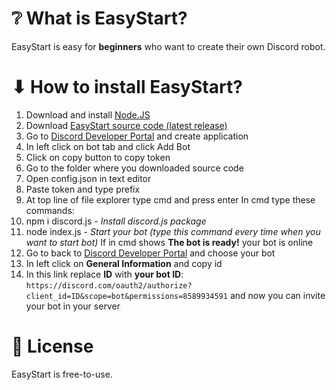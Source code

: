 # ❔ What is EasyStart?
EasyStart is easy for **beginners** who want to create their own Discord robot.
# ⬇ How to install EasyStart?
1. Download and install [Node.JS](https://nodejs.org/en/download/)
2. Download [EasyStart source code (latest release)](https://github.com/daneeskripter/EasyStart/releases)
3. Go to [Discord Developer Portal](https://discord.com/developers) and create application
4. In left click on bot tab and click Add Bot
5. Click on copy button to copy token
6. Go to the folder where you downloaded source code
7. Open config.json in text editor
8. Paste token and type prefix
9. At top line of file explorer type cmd and press enter
In cmd type these commands: 
10. npm i discord.js - *Install discord.js package*
11. node index.js - *Start your bot (type this command every time when you want to start bot)*
If in cmd shows **The bot is ready!** your bot is online
12. Go to back to [Discord Developer Portal](https://discord.com/developers) and choose your bot
13. In left click on **General Information** and copy id
14. In this link replace **ID** with **your bot ID**: ```https://discord.com/oauth2/authorize?client_id=ID&scope=bot&permissions=8589934591``` and now you can invite your bot in your server
# 📜 License
EasyStart is free-to-use.
